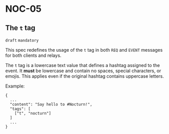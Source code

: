 NOC-05
======

The `t` tag
------------

`draft` `mandatory`

This spec redefines the usage of the `t` tag in both `REQ` and `EVENT` messages for both clients and relays.

The `t` tag is a lowercase text value that defines a hashtag assigned to the event. It **must** be lowercase and contain no spaces, special characters, or emojis. This applies even if the original hashtag contains uppercase letters.

Example:
```
{
  ...
  "content": "Say hello to #Nocturn!",
  "tags": [
    ["t", "nocturn"]
  ]
  ...
}
```
